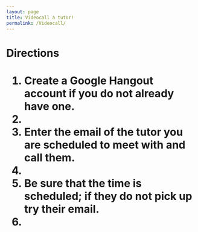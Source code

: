 ```yaml
---
layout: page
title: Videocall a tutor! 
permalink: /Videocall/
---
```


<h1> Directions <h1>
<ol> 
  <li>Create a Google Hangout account if you do not already have one.<li>
  <li>Enter the email of the tutor you are scheduled to meet with and call them.<li>
  <li>Be sure that the time is scheduled; if they do not pick up try their email.<li>
  </ol>
  
<script src="https://apis.google.com/js/platform.js" async defer></script>
<div class="g-hangout" data-render="createhangout"></div>
